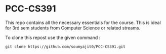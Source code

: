 # PCC-CS391
This repo contains all the necessary essentials for the course. This is ideal for 3rd sem students from Computer Science or related streams.

To clone this repost use the given command :
```
git clone https://github.com/soumyajit0/PCC-CS391.git
```
